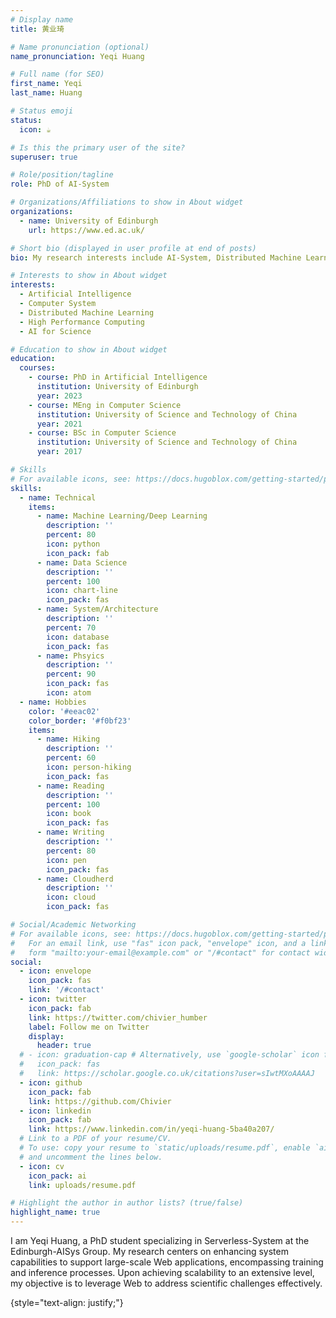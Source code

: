 ```yaml
---
# Display name
title: 黄业琦

# Name pronunciation (optional)
name_pronunciation: Yeqi Huang

# Full name (for SEO)
first_name: Yeqi
last_name: Huang

# Status emoji
status:
  icon: ☕️

# Is this the primary user of the site?
superuser: true

# Role/position/tagline
role: PhD of AI-System

# Organizations/Affiliations to show in About widget
organizations:
  - name: University of Edinburgh
    url: https://www.ed.ac.uk/

# Short bio (displayed in user profile at end of posts)
bio: My research interests include AI-System, Distributed Machine Learning and High Performance Computing.

# Interests to show in About widget
interests:
  - Artificial Intelligence
  - Computer System
  - Distributed Machine Learning
  - High Performance Computing
  - AI for Science

# Education to show in About widget
education:
  courses:
    - course: PhD in Artificial Intelligence
      institution: University of Edinburgh
      year: 2023
    - course: MEng in Computer Science
      institution: University of Science and Technology of China
      year: 2021
    - course: BSc in Computer Science
      institution: University of Science and Technology of China
      year: 2017

# Skills
# For available icons, see: https://docs.hugoblox.com/getting-started/page-builder/#icons
skills:
  - name: Technical
    items:
      - name: Machine Learning/Deep Learning
        description: ''
        percent: 80
        icon: python
        icon_pack: fab
      - name: Data Science
        description: ''
        percent: 100
        icon: chart-line
        icon_pack: fas
      - name: System/Architecture
        description: ''
        percent: 70
        icon: database
        icon_pack: fas
      - name: Phsyics
        description: ''
        percent: 90
        icon_pack: fas
        icon: atom
  - name: Hobbies
    color: '#eeac02'
    color_border: '#f0bf23'
    items:
      - name: Hiking
        description: ''
        percent: 60
        icon: person-hiking
        icon_pack: fas
      - name: Reading
        description: ''
        percent: 100
        icon: book
        icon_pack: fas
      - name: Writing
        description: ''
        percent: 80
        icon: pen
        icon_pack: fas
      - name: Cloudherd
        description: ''
        icon: cloud
        icon_pack: fas

# Social/Academic Networking
# For available icons, see: https://docs.hugoblox.com/getting-started/page-builder/#icons
#   For an email link, use "fas" icon pack, "envelope" icon, and a link in the
#   form "mailto:your-email@example.com" or "/#contact" for contact widget.
social:
  - icon: envelope
    icon_pack: fas
    link: '/#contact'
  - icon: twitter
    icon_pack: fab
    link: https://twitter.com/chivier_humber
    label: Follow me on Twitter
    display:
      header: true
  # - icon: graduation-cap # Alternatively, use `google-scholar` icon from `ai` icon pack
  #   icon_pack: fas
  #   link: https://scholar.google.co.uk/citations?user=sIwtMXoAAAAJ
  - icon: github
    icon_pack: fab
    link: https://github.com/Chivier
  - icon: linkedin
    icon_pack: fab
    link: https://www.linkedin.com/in/yeqi-huang-5ba40a207/
  # Link to a PDF of your resume/CV.
  # To use: copy your resume to `static/uploads/resume.pdf`, enable `ai` icons in `params.yaml`,
  # and uncomment the lines below.
  - icon: cv
    icon_pack: ai
    link: uploads/resume.pdf

# Highlight the author in author lists? (true/false)
highlight_name: true
---
```


I am Yeqi Huang, a PhD student specializing in Serverless-System at the Edinburgh-AISys Group. My research centers on enhancing system capabilities to support large-scale Web applications, encompassing training and inference processes. Upon achieving scalability to an extensive level, my objective is to leverage Web to address scientific challenges effectively.

<!-- This ambitious objective necessitates a methodical approach for its attainment. My prior research has centered on issues within High Performance Computing. Nonetheless, the applications in question have become antiquated, rendering the intricate software incompatible with contemporary accelerators such as GPUs. In an attempt to address this issue, I endeavored to approach it from a more granular perspective by focusing on enhancing the system and compiler infrastructure. My recent research has centered on the latest generation of 2D Mesh Architecutre AI chips such as TPU and Cerebras. -->

{style="text-align: justify;"}

